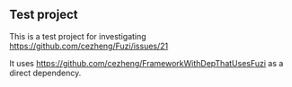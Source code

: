 ## Test project

This is a test project for investigating https://github.com/cezheng/Fuzi/issues/21

It uses https://github.com/cezheng/FrameworkWithDepThatUsesFuzi as a direct dependency.

